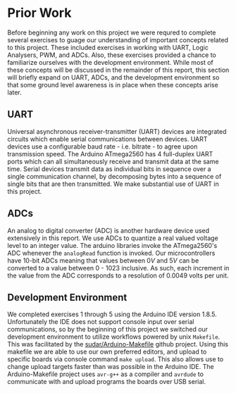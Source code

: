 # Prior Work

Before beginning any work on this project we were requred to complete several exercises to guage our understanding of important concepts related to this project. These included exercises in working with UART, Logic Analysers, PWM, and ADCs. Also, these exercises provided a chance to familiarize ourselves with the development environment. While most of these concepts will be discussed in the remainder of this report, this section will briefly expand on UART, ADCs, and the development environment so that some ground level awareness is in place when these concepts arise later.

## UART

Universal asynchronous receiver-transmitter (UART) devices are integrated circuits which enable serial communications between devices. UART devices use a configurable baud rate - i.e. bitrate - to agree upon transmission speed. The Arduino ATmega2560 has 4 full-duplex UART ports which can all simultaneously receive and transmit data at the same time. Serial devices transmit data as individual bits in sequence over a single communication channel, by decomposing bytes into a sequence of single bits that are then transmitted. We make substantial use of UART in this project.

## ADCs

An analog to digital converter (ADC) is another hardware device used extensively in this report. We use ADCs to quantize a real valued voltage level to an integer value. The arduino libraries invoke the ATmega2560's ADC whenever the `analogRead` function is invoked. Our microcontrollers have 10-bit ADCs meaning that values between $0V$ and $5V$ can be converted to a value between 0 - 1023 inclusive. As such, each increment in the value from the ADC corresponds to a resolution of 0.0049 volts per unit.

## Development Environment

We completed exercises 1 through 5 using the Arduino IDE version 1.8.5. Unfortunately the IDE does not support console input over serial communications, so by the beginning of this project we switched our development environment to utilize workflows powered by unix `Makefile`. This was facilitated by the [sudar/Arduino-Makefile](https://github.com/sudar/Arduino-Makefile) github project. Using this makefile we are able to use our own preferred editors, and upload to specific boards via console command `make upload`. This also allows use to change upload targets faster than was possible in the Arduino IDE. The Arduino-Makefile project uses `avr-g++` as a compiler and `avrdude` to communicate with and upload programs the boards over USB serial.
